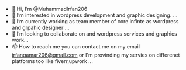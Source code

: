 - 👋 Hi, I’m @MuhammadIrfan206
- 👀 I’m interested in wordpress development and graphic designing.  ...
- 🌱 I’m currently working as team member of core infinte as wordpress and grpahic designer  ...
- 💞️ I’m looking to collaborate on and wordpress services and graphics work...
- 📫 How to reach me you can contact me on my email irfanqamar206@gmail.com or I'm provinding my servies on differenet platforms too like fiverr,upwork ...

<!---
MuhammadIrfan206/MuhammadIrfan206 is a ✨ special ✨ repository because its `README.md` (this file) appears on your GitHub profile.
You can click the Preview link to take a look at your changes.
--->
